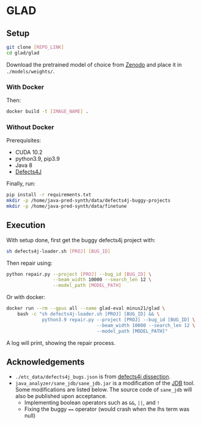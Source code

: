 # GLAD

## Setup

```bash
git clone [REPO_LINK]
cd glad/glad
```

Download the pretrained model of choice from [Zenodo](https://zenodo.org/record/5398393) and place it in `./models/weights/`.

### With Docker
Then:
```bash
docker build -t [IMAGE_NAME] .
```

### Without Docker
Prerequisites:
 * CUDA 10.2
 * python3.9, pip3.9
 * Java 8
 * [Defects4J](https://github.com/rjust/defects4j)

Finally, run:
```bash
pip install -r requirements.txt
mkdir -p /home/java-pred-synth/data/defects4j-buggy-projects
mkdir -p /home/java-pred-synth/data/finetune
```

## Execution
With setup done, first get the buggy defects4j project with:
```bash
sh defects4j-loader.sh [PROJ] [BUG_ID]
```

Then repair using:
```bash
python repair.py --project [PROJ] --bug_id [BUG_ID] \
                 --beam_width 10000 --search_len 12 \
                 --model_path [MODEL_PATH]
```

Or with docker:
```bash
docker run --rm --gpus all --name glad-eval minus21/glad \
    bash -c "sh defects4j-loader.sh [PROJ] [BUG_ID] && \
             python3.9 repair.py --project [PROJ] --bug_id [BUG_ID] \
                                 --beam_width 10000 --search_len 12 \
                                 --model_path [MODEL_PATH]"
```

A log will print, showing the repair process.

## Acknowledgements
 * `./etc_data/defects4j_bugs.json` is from [defects4j dissection](https://github.com/program-repair/defects4j-dissection).
 * `java_analyzer/sane_jdb/sane_jdb.jar` is a modification of the [JDB](https://docs.oracle.com/javase/7/docs/technotes/tools/windows/jdb.html) tool. Some modifications are listed below. The source code of `sane_jdb` will also be published upon acceptance.
   * Implementing boolean operators such as `&&`, `||`, and `!`
   * Fixing the buggy `==` operator (would crash when the lhs term was null)
